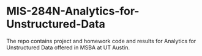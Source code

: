 # MIS-284N-Analytics-for-Unstructured-Data
The repo contains project and homework code and results for Analytics for Unstructured Data offered in MSBA at UT Austin.
